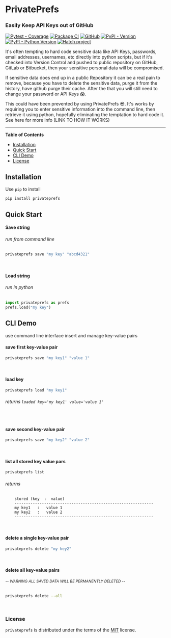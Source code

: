 PrivatePrefs
===============

### Easily Keep API Keys out of GitHub 

[![Pytest - Coverage](https://img.shields.io/badge/Coverage-100%25-31c653)](https://github.com/DarrenHaba/privateprefs/actions)
[![Package CI](https://github.com/DarrenHaba/privateprefs/actions/workflows/ci.yml/badge.svg)](https://github.com/DarrenHaba/privateprefs/actions/workflows/ci.yml)
[![GitHub](https://img.shields.io/badge/license-MIT-31c653)](https://github.com/DarrenHaba/privateprefs#license)
[![PyPI - Version](https://img.shields.io/pypi/v/privateprefs.svg)](https://pypi.org/project/privateprefs)
[![PyPI - Python Version](https://img.shields.io/pypi/pyversions/privateprefs.svg)](https://pypi.org/project/privateprefs)
[![Hatch project](https://img.shields.io/badge/%F0%9F%A5%9A-Hatch-4051b5.svg)](https://github.com/pypa/hatch)

It's often tempting to hard code sensitive data like API Keys, passwords, email addresses, usernames, etc directly into python scripts, but if it's checked into Version Control and pushed to public repository on GitHub, GitLab or Bitbucket, then your sensitive personal data will be compromised.

If sensitive data does end up in a public Repository it can be a real pain to remove, because you have to delete the sensitive data, purge it from the history, have github purge their cache. After the that you will still need to change your password or API Keys 😱.

This could have been prevented by using PrivatePrefs 😎. It's works by requiring you to enter sensitive information into the command line, then retrieve it using python, hopefully eliminating the temptation to hard code it. See here for more info (LINK TO HOW IT WORKS) 

-----

**Table of Contents**

- [Installation](#installation)
- [Quick Start](#quick-start)
- [CLI Demo](#cli-demo)
- [License](#license)

Installation
------------
Use ``pip`` to install
```sh
pip install privateprefs
```


Quick Start
------------
#### Save string
###### *run from command line*
```sh
privateprefs save "my key" "abcd4321"
```
&nbsp;

#### Load string
###### *run in python*
```python
import privateprefs as prefs
prefs.load("my key")
```


CLI Demo
------------
use command line interface insert and manage key-value pairs

#### save first key-value pair
```sh
privateprefs save "my key1" "value 1"
```
&nbsp;

#### load key 
```sh
privateprefs load "my key1"
```
###### *returns* `loaded key='my key1' value='value 1'`
&nbsp;

#### save second key-value pair
```sh
privateprefs save "my key2" "value 2"    
```
&emsp;

#### list all stored key value pars
```sh
privateprefs list    
```

###### *returns*
```
    stored (key  :  value)
    -------------------------------------------------------------
    my key1   :   value 1
    my key2   :   value 2
    -------------------------------------------------------------
```
&emsp;

#### delete a single key-value pair
```sh
privateprefs delete "my key2"
```
&emsp;

#### delete all key-value pairs 
###### <sub> *-- WARNING ALL SAVED DATA WILL BE PERMANENTLY DELETED --* </sub>
```sh
privateprefs delete --all
```
&emsp;


### License
`privateprefs` is distributed under the terms of the [MIT](https://spdx.org/licenses/MIT.html) license.
